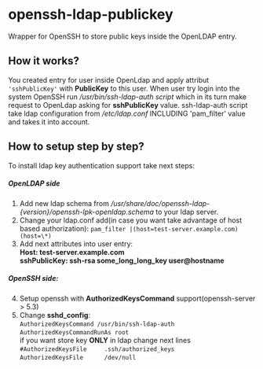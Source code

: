 openssh-ldap-publickey
======================

Wrapper for OpenSSH to store public keys inside the OpenLDAP entry.

## How it works? 

You created entry for user inside OpenLdap and apply attribut `'sshPublicKey'` with **PublicKey** to this user. 
When user try login into the system OpenSSH run */usr/bin/ssh-ldap-auth script* which in its turn make request to OpenLdap asking for **sshPublicKey** value.
ssh-ldap-auth script take ldap configuration from */etc/ldap.conf* INCLUDING 'pam_filter' value and takes it into account.

## How to setup step by step? 

To install ldap key authentication support take next steps:
##### OpenLDAP side

1. Add new ldap schema from */usr/share/doc/openssh-ldap-{version}/openssh-lpk-openldap.schema* to your ldap server.
2. Change your ldap.conf add(in case you want take advantage of host based authorization):
`pam_filter |(host=test-server.example.com)(host=\*)`
3. Add next attributes into user entry:  
**Host: test-server.example.com**  
**sshPublicKey: ssh-rsa some_long_long_key user@hostname**

##### OpenSSH side:
4. Setup openssh with **AuthorizedKeysCommand** support(openssh-server > 5.3)
5. Change **sshd_config**:  
`AuthorizedKeysCommand /usr/bin/ssh-ldap-auth`  
`AuthorizedKeysCommandRunAs root`  
if you want store key **ONLY** in ldap change next lines  
`#AuthorizedKeysFile     .ssh/authorized_keys`  
`AuthorizedKeysFile      /dev/null`  
